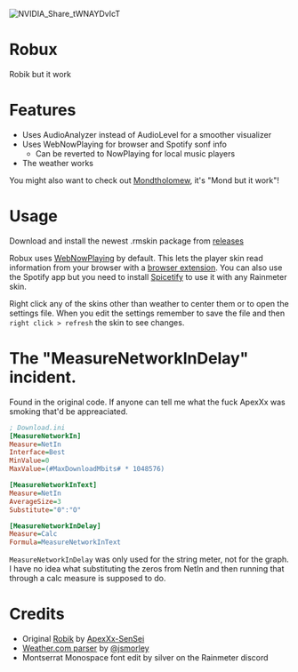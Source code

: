 ![NVIDIA_Share_tWNAYDvIcT](https://user-images.githubusercontent.com/93496808/197343984-d9e8deb2-d3c9-4d4b-9ee9-f39243126ab5.png)

# Robux

Robik but it work

# Features

- Uses AudioAnalyzer instead of AudioLevel for a smoother visualizer
- Uses WebNowPlaying for browser and Spotify sonf info
  - Can be reverted to NowPlaying for local music players
- The weather works

You might also want to check out [Mondtholomew](https://github.com/reisir/mondtholomew), it's "Mond but it work"!

# Usage

Download and install the newest .rmskin package from [releases](https://github.com/reisir/robux/robux/releases)

Robux uses [WebNowPlaying](https://github.com/tjhrulz/WebNowPlaying) by default. This lets the player skin read information from your browser with a [browser extension](https://github.com/tjhrulz/WebNowPlaying#extension-links). You can also use the Spotify app but you need to install [Spicetify](https://spicetify.app/docs/getting-started) to use it with any Rainmeter skin.

Right click any of the skins other than weather to center them or to open the settings file. When you edit the settings remember to save the file and then `right click > refresh` the skin to see changes.

# The "MeasureNetworkInDelay" incident.

Found in the original code. If anyone can tell me what the fuck ApexXx was smoking that'd be appreaciated.

```ini
; Download.ini
[MeasureNetworkIn]
Measure=NetIn
Interface=Best
MinValue=0
MaxValue=(#MaxDownloadMbits# * 1048576)

[MeasureNetworkInText]
Measure=NetIn
AverageSize=3
Substitute="0":"O"

[MeasureNetworkInDelay]
Measure=Calc
Formula=MeasureNetworkInText
```

`MeasureNetworkInDelay` was only used for the string meter, not for the graph. I have no idea what substituting the zeros from NetIn and then running that through a calc measure is supposed to do.

# Credits

- Original [Robik](https://www.deviantart.com/apexxx-sensei/art/Robik-771914763) by [ApexXx-SenSei](https://www.deviantart.com/apexxx-sensei)
- [Weather.com parser](https://forum.rainmeter.net/viewtopic.php?f=118&t=34628#p171501) by [@jsmorley](https://github.com/jsmorley)
- Montserrat Monospace font edit by silver on the Rainmeter discord
